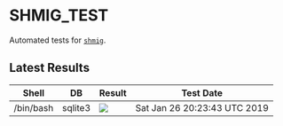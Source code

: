 SHMIG_TEST
=================

Automated tests for [`shmig`](https://github.com/mbucc/shmig/blob/master/shmig).


Latest Results
-----------------

| Shell | DB  | Result | Test Date |
| ----- | --- | ------ | --------- |
| /bin/bash | sqlite3 | ![](https://cdn.rawgit.com/mbucc/shmig_test/master/badges/?1548534223) | Sat Jan 26 20:23:43 UTC 2019 |

